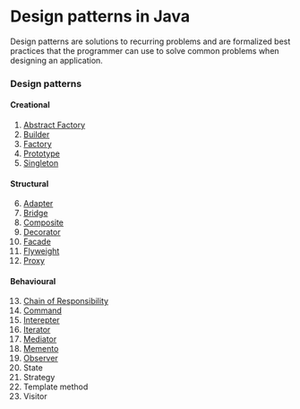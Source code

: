# Design patterns in Java
Design patterns are solutions to recurring problems and are formalized best practices that the programmer can use to solve common problems when designing an application.

### Design patterns
#### Creational
1. [Abstract Factory](creational/abstract-factory)
2. [Builder](creational/builder)
3. [Factory](creational/factory)
4. [Prototype](creational/prototype)
5. [Singleton](creational/singleton)
#### Structural
6. [Adapter](structural/adapter)
7. [Bridge](structural/bridge)
8. [Composite](structural/composite)
9. [Decorator](structural/decorator)
10. [Facade](structural/facade)
11. [Flyweight](structural/flyweight)
12. [Proxy](structural/proxy)
#### Behavioural
13. [Chain of Responsibility](behavioural/chain-of-responsability)
14. [Command](behavioural/command)
15. [Interepter](behavioural/interpreter)
16. [Iterator](behavioural/iterator)
17. [Mediator](behavioural/mediator)
18. [Memento](behavioural/memento)
19. [Observer](behavioural/observer)
20. State
21. Strategy
22. Template method
23. Visitor